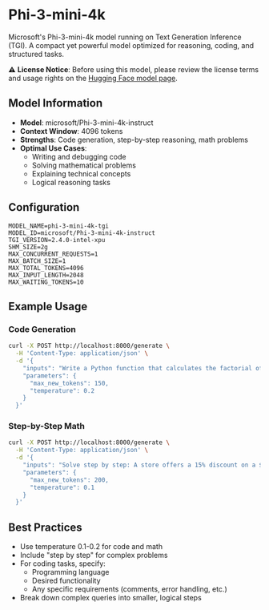 # Phi-3-mini-4k

Microsoft's Phi-3-mini-4k model running on Text Generation Inference (TGI). A compact yet powerful model optimized for reasoning, coding, and structured tasks.

⚠️ **License Notice**: Before using this model, please review the license terms and usage rights on the [Hugging Face model page](https://huggingface.co/microsoft/Phi-3-mini-4k-instruct).

## Model Information

- **Model**: microsoft/Phi-3-mini-4k-instruct
- **Context Window**: 4096 tokens
- **Strengths**: Code generation, step-by-step reasoning, math problems
- **Optimal Use Cases**: 
  - Writing and debugging code
  - Solving mathematical problems
  - Explaining technical concepts
  - Logical reasoning tasks

## Configuration

```env
MODEL_NAME=phi-3-mini-4k-tgi
MODEL_ID=microsoft/Phi-3-mini-4k-instruct
TGI_VERSION=2.4.0-intel-xpu
SHM_SIZE=2g
MAX_CONCURRENT_REQUESTS=1
MAX_BATCH_SIZE=1
MAX_TOTAL_TOKENS=4096
MAX_INPUT_LENGTH=2048
MAX_WAITING_TOKENS=10
```

## Example Usage

### Code Generation
```bash
curl -X POST http://localhost:8000/generate \
  -H 'Content-Type: application/json' \
  -d '{
    "inputs": "Write a Python function that calculates the factorial of a number. Include comments explaining the logic:",
    "parameters": {
      "max_new_tokens": 150,
      "temperature": 0.2
    }
  }'
```

### Step-by-Step Math
```bash
curl -X POST http://localhost:8000/generate \
  -H 'Content-Type: application/json' \
  -d '{
    "inputs": "Solve step by step: A store offers a 15% discount on a $80 item. What is the final price after tax if the tax rate is 8%?",
    "parameters": {
      "max_new_tokens": 200,
      "temperature": 0.1
    }
  }'
```

## Best Practices

- Use temperature 0.1-0.2 for code and math
- Include "step by step" for complex problems
- For coding tasks, specify:
  - Programming language
  - Desired functionality
  - Any specific requirements (comments, error handling, etc.)
- Break down complex queries into smaller, logical steps
